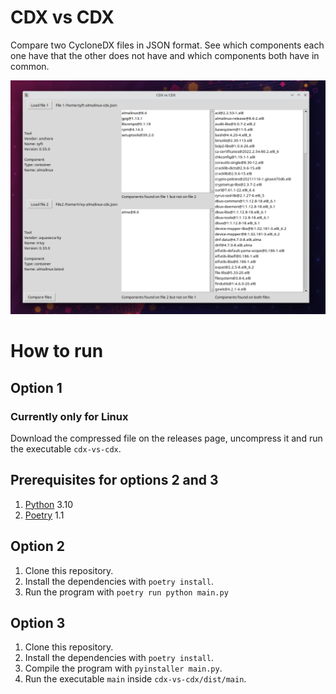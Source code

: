 # CDX vs CDX

Compare two CycloneDX files in JSON format. See which components each one have that 
the other does not have and which components both have in common.

![screenshot of application](cdx-vs-cdx.png "Screenshot")

# How to run

## Option 1
### Currently only for Linux

Download the compressed file on the releases page, uncompress it and run the executable `cdx-vs-cdx`.

## Prerequisites for options 2 and 3

1. [Python](https://www.python.org/) 3.10
2. [Poetry](https://python-poetry.org/) 1.1

## Option 2

1. Clone this repository.
2. Install the dependencies with `poetry install`.
3. Run the program with `poetry run python main.py`

## Option 3

1. Clone this repository.
2. Install the dependencies with `poetry install`.
3. Compile the program with `pyinstaller main.py`.
4. Run the executable `main` inside `cdx-vs-cdx/dist/main`.

